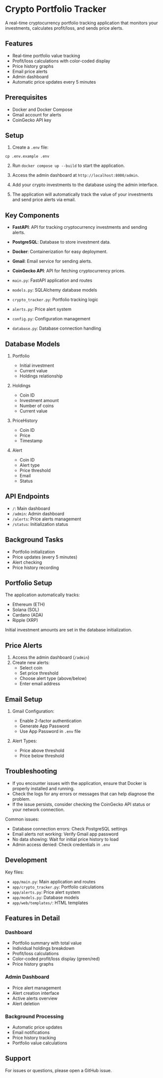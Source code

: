 # Crypto Portfolio Tracker

A real-time cryptocurrency portfolio tracking application that monitors your investments, calculates profit/loss, and sends price alerts.

## Features

- Real-time portfolio value tracking
- Profit/loss calculations with color-coded display
- Price history graphs
- Email price alerts
- Admin dashboard
- Automatic price updates every 5 minutes

## Prerequisites

- Docker and Docker Compose
- Gmail account for alerts
- CoinGecko API key

## Setup

1. Create a `.env` file:

```
cp .env.example .env
```

2. Run `docker compose up --build` to start the application.

3. Access the admin dashboard at `http://localhost:8000/admin`.

4. Add your crypto investments to the database using the admin interface.

5. The application will automatically track the value of your investments and send price alerts via email.

## Key Components

- **FastAPI**: API for tracking cryptocurrency investments and sending alerts.
- **PostgreSQL**: Database to store investment data.
- **Docker**: Containerization for easy deployment.
- **Gmail**: Email service for sending alerts.
- **CoinGecko API**: API for fetching cryptocurrency prices.

- `main.py`: FastAPI application and routes
- `models.py`: SQLAlchemy database models
- `crypto_tracker.py`: Portfolio tracking logic
- `alerts.py`: Price alert system
- `config.py`: Configuration management
- `database.py`: Database connection handling

## Database Models

1. Portfolio
   - Initial investment
   - Current value
   - Holdings relationship

2. Holdings
   - Coin ID
   - Investment amount
   - Number of coins
   - Current value

3. PriceHistory
   - Coin ID
   - Price
   - Timestamp

4. Alert
   - Coin ID
   - Alert type
   - Price threshold
   - Email
   - Status

## API Endpoints

- `/`: Main dashboard
- `/admin`: Admin dashboard
- `/alerts`: Price alerts management
- `/status`: Initialization status

## Background Tasks

- Portfolio initialization
- Price updates (every 5 minutes)
- Alert checking
- Price history recording

## Portfolio Setup

The application automatically tracks:
- Ethereum (ETH)
- Solana (SOL)
- Cardano (ADA)
- Ripple (XRP)

Initial investment amounts are set in the database initialization.

## Price Alerts

1. Access the admin dashboard (`/admin`)
2. Create new alerts:
   - Select coin
   - Set price threshold
   - Choose alert type (above/below)
   - Enter email address

## Email Setup

1. Gmail Configuration:
   - Enable 2-factor authentication
   - Generate App Password
   - Use App Password in `.env` file

2. Alert Types:
   - Price above threshold
   - Price below threshold

## Troubleshooting

- If you encounter issues with the application, ensure that Docker is properly installed and running.
- Check the logs for any errors or messages that can help diagnose the problem.
- If the issue persists, consider checking the CoinGecko API status or your network connection.


Common issues:
- Database connection errors: Check PostgreSQL settings
- Email alerts not working: Verify Gmail app password
- No data showing: Wait for initial price history to load
- Admin access denied: Check credentials in `.env`

## Development

Key files:
- `app/main.py`: Main application and routes
- `app/crypto_tracker.py`: Portfolio calculations
- `app/alerts.py`: Price alert system
- `app/models.py`: Database models
- `app/web/templates/`: HTML templates

## Features in Detail

### Dashboard
- Portfolio summary with total value
- Individual holdings breakdown
- Profit/loss calculations
- Color-coded profit/loss display (green/red)
- Price history graphs

### Admin Dashboard
- Price alert management
- Alert creation interface
- Active alerts overview
- Alert deletion

### Background Processing
- Automatic price updates
- Email notifications
- Price history tracking
- Portfolio value calculations

## Support

For issues or questions, please open a GitHub issue.
